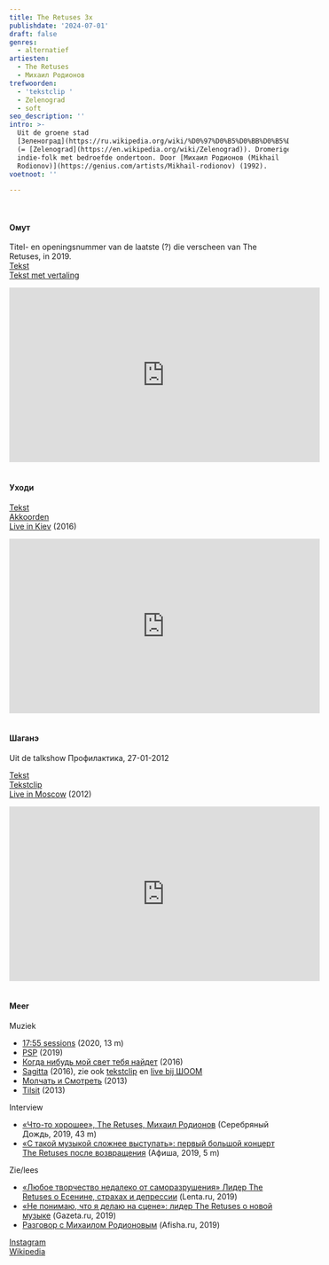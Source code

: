 ```yaml
---
title: The Retuses 3x
publishdate: '2024-07-01'
draft: false
genres:
  - alternatief
artiesten:
  - The Retuses
  - Михаил Родионов
trefwoorden:
  - 'tekstclip '
  - Zelenograd
  - soft
seo_description: ''
intro: >-
  Uit de groene stad
  [Зеленоград](https://ru.wikipedia.org/wiki/%D0%97%D0%B5%D0%BB%D0%B5%D0%BD%D0%BE%D0%B3%D1%80%D0%B0%D0%B4)
  (= [Zelenograd](https://en.wikipedia.org/wiki/Zelenograd)). Dromerige
  indie-folk met bedroefde ondertoon. Door [Михаил Родионов (Mikhail
  Rodionov)](https://genius.com/artists/Mikhail-rodionov) (1992).
voetnoot: ''

---
```




<br/>


#### Омут 

Titel- en openingsnummer van de laatste (?) die verscheen van The Retuses, in 2019. <br/>
[Tekst](https://genius.com/The-retuses-omyt-lyrics)<br/>
[Tekst met vertaling](https://lyricstranslate.com/nl/omyt-pool.html)


<iframe width="560" height="315" src="https://www.youtube.com/embed/W3cWwt7MFfA" frameborder="0" allow="accelerometer; autoplay; encrypted-media; gyroscope; picture-in-picture" allowfullscreen></iframe>


<br/>
<br/>


#### Уходи

[Tekst](https://pesni.guru/text/the-retuses-%D1%83%D1%85%D0%BE%D0%B4%D0%B8)<br/>
[Akkoorden](https://tabs.ultimate-guitar.com/tab/1828145)<br/>
[Live in Kiev](https://youtu.be/41BfHh6azag?si=ia9Y7KhIf3eS8R-8) (2016)


<iframe width="560" height="315" src="https://www.youtube.com/embed/Ti5wRolE-4k?si=6FlucizQI0Fj2HMz" title="YouTube video player" frameborder="0" allow="accelerometer; autoplay; clipboard-write; encrypted-media; gyroscope; picture-in-picture; web-share" referrerpolicy="strict-origin-when-cross-origin" allowfullscreen></iframe>


<br/>
<br/>

#### Шаганэ

Uit de talkshow Профилактика, 27-01-2012


[Tekst](https://genius.com/The-retuses-shahane-lyrics)<br/>
[Tekstclip](https://youtu.be/u3ssvnE1bRk?si=wH0EolSo6GQcH3Ks)<br/>
[Live in Moscow](https://youtu.be/ZfmnGiAqjeU?si=wswtP7jzL42E1M-L) (2012)



<iframe width="560" height="315" src="https://www.youtube.com/embed/PbYyheSuldY?si=g2_3OJfk5EXRBcob" title="YouTube video player" frameborder="0" allow="accelerometer; autoplay; clipboard-write; encrypted-media; gyroscope; picture-in-picture; web-share" referrerpolicy="strict-origin-when-cross-origin" allowfullscreen></iframe>

<br/>
<br/>


#### Meer

Muziek

- [17:55 sessions](https://youtu.be/H7yjR55R1kQ?si=m0ImoLTFFLBq3Bi_) (2020, 13 m)
- [PSP](https://youtu.be/NTY35x2ALyU?si=RN8j4SItZPtBlZJW) (2019)
- [Когда нибудь мой свет тебя найдет](https://youtu.be/vlkRQK0IXRQ?si=JnoABrEyGOTGt52q) (2016)
- [Sagitta](https://youtu.be/lcehQJGAP9E?si=FP8f45Yr_UP_IPxF) (2016), zie ook [tekstclip](https://youtu.be/jswvYoYxlQA?si=52SYC1FvjABlIWDJ) en [live bij ШООМ](https://youtu.be/jswvYoYxlQA?si=52SYC1FvjABlIWDJ)
- [Молчать и Смотреть](https://youtu.be/RFgnx6jKmis?si=d7PeNwJb3WPpiHYS) (2013)
- [Tilsit](https://youtu.be/68R5wRaxgQ8?si=X6t88t-qPYHMhvyV) (2013)

Interview

- [«Что-то хорошее», The Retuses, Михаил Родионов](https://youtu.be/a5VJTlp198I?si=qTzOKR6jmlrcxMJ5) (Серебряный Дождь, 2019, 43 m)
- [«С такой музыкой сложнее выступать»: первый большой концерт The Retuses после возвращения](https://youtu.be/4WS8flPllO8?si=9t2hGzkX74rPH0qH) (Афиша, 2019, 5 m)

Zie/lees

- [«Любое творчество недалеко от саморазрушения» Лидер The Retuses о Есенине, страхах и депрессии](https://lenta.ru/articles/2019/06/28/retuses/) (Lenta.ru, 2019)
- [«Не понимаю, что я делаю на сцене»: лидер The Retuses о новой музыке](https://www.gazeta.ru/culture/2019/06/27/a_12449617.shtml?updated) (Gazeta.ru, 2019)
- [Разговор с Михаилом Родионовым](https://daily.afisha.ru/music/11554-razgovor-s-mihailom-rodinovym-the-retuses-kotoryy-tolko-chto-vypustil-albom-omyt/) (Afisha.ru, 2019)


[Instagram](https://www.instagram.com/the_retuses_music/)<br/>
[Wikipedia](https://ru.wikipedia.org/wiki/The_Retuses)
